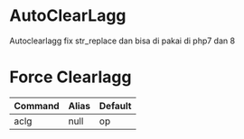 # AutoClearLagg
Autoclearlagg fix str_replace dan bisa di pakai di php7 dan 8

# Force Clearlagg
Command | Alias | Default
------- | ---------- | --------
aclg | null | op
